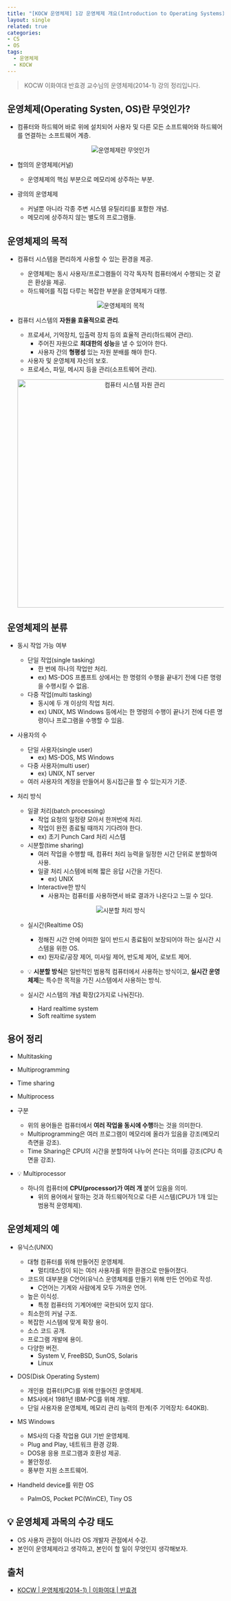 ```yaml
---
title: "[KOCW 운영체제] 1강 운영체제 개요(Introduction to Operating Systems)"
layout: single
related: true
categories:
- CS
- OS
tags:
  - 운영체제
  - KOCW
---
```

 
> KOCW 이화여대 반효경 교수님의 운영체제(2014-1) 강의 정리입니다.

## 운영체제(Operating Systen, OS)란 무엇인가?
- 컴퓨터와 하드웨어 바로 위에 설치되어 사용자 및 다른 모든 소프트웨어와 하드웨어를 연결하는 소프트웨어 계층.

  <p align="center"><img src="https://user-images.githubusercontent.com/76505625/125147209-d6b38300-e164-11eb-9951-026dc93c4d7b.png" alt="운영체제란 무엇인가"></p>
  
- 협의의 운영체제(커널)
  - 운영체제의 핵심 부분으로 메모리에 상주하는 부분.
- 광의의 운영체제
  - 커널뿐 아니라 각종 주변 시스템 유틸리티를 포함한 개념.
  - 메모리에 상주하지 않는 별도의 프로그램들.

## 운영체제의 목적
- 컴퓨터 시스템을 편리하게 사용할 수 있는 환경을 제공.
  - 운영체제는 동시 사용자/프로그램들이 각각 독자적 컴퓨터에서 수행되는 것 같은 환상을 제공.
  - 하드웨어를 직접 다루는 복잡한 부분을 운영체제가 대행.

  <p align="center"><img src="https://user-images.githubusercontent.com/76505625/125147069-20e83480-e164-11eb-812c-f509fa062cf9.png" alt="운영체제의 목적"></p>
  
- 컴퓨터 시스템의 **자원을 효율적으로 관리**.
  - 프로세서, 기억장치, 입출력 장치 등의 효율적 관리(하드웨어 관리).
    - 주어진 자원으로 **최대한의 성능**을 낼 수 있어야 한다.
    - 사용자 간의 **형평성** 있는 자원 분배를 해야 한다.
  - 사용자 및 운영체제 자신의 보호.
  - 프로세스, 파일, 메시지 등을 관리(소프트웨어 관리).
  
  <p align="center"><img src="https://user-images.githubusercontent.com/76505625/125149327-7ed04880-e173-11eb-9eda-722c5f6379f8.png" width="530" alt="컴퓨터 시스템 자원 관리"></p>

## 운영체제의 분류
- 동시 작업 가능 여부
  - 단일 작업(single tasking)
    - 한 번에 하나의 작업만 처리.
    - ex) MS-DOS 프롬프트 상에서는 한 명령의 수행을 끝내기 전에 다른 명령을 수행시킬 수 없음.
  - 다중 작업(multi tasking)
    - 동시에 두 개 이상의 작업 처리.
    - ex) UNIX, MS Windows 등에서는 한 명령의 수행이 끝나기 전에 다른 명령이나 프로그램을 수행할 수 있음.

- 사용자의 수
  - 단일 사용자(single user)
    - ex) MS-DOS, MS Windows
  - 다중 사용자(multi user)
    - ex) UNIX, NT server 
  - 여러 사용자의 계정을 만들어서 동시접근을 할 수 있는지가 기준.

- 처리 방식
  - 일괄 처리(batch processing)
    - 작업 요청의 일정량 모아서 한꺼번에 처리.
    - 작업이 완전 종료될 때까지 기다려야 한다.
    - ex) 초기 Punch Card 처리 시스템
  - 시분할(time sharing)
    - 여러 작업을 수행할 때, 컴퓨터 처리 능력을 일정한 시간 단위로 분할하여 사용.
    - 일괄 처리 시스템에 비해 짧은 응답 시간을 가진다.
      - ex) UNIX
    - Interactive한 방식
      - 사용자는 컴퓨터를 사용하면서 바로 결과가 나온다고 느낄 수 있다.

  <p align="center"><img src="https://user-images.githubusercontent.com/76505625/125147740-15970800-e168-11eb-958c-26ac375010b1.png" alt="시분할 처리 방식"></p>
  
  - 실시간(Realtime OS)
    - 정해진 시간 안에 어떠한 일이 반드시 종료됨이 보장되어야 하는 실시간 시스템을 위한 OS.
    - ex) 원자로/공장 제어, 미사일 제어, 반도체 제어, 로보트 제어.

  - 💡 **시분할 방식**은 일반적인 범용적 컴퓨터에서 사용하는 방식이고, **실시간 운영체제**는 특수한 목적을 가진 시스템에서 사용하는 방식.

  - 실시간 시스템의 개념 확장(2가지로 나눠진다).
    - Hard realtime system
    - Soft realtime system

## 용어 정리
- Multitasking
- Multiprogramming
- Time sharing
- Multiprocess  

- 구분
  - 위의 용어들은 컴퓨터에서 **여러 작업을 동시에 수행**하는 것을 의미한다.
  - Multiprogramming은 여러 프로그램이 메모리에 올라가 있음을 강조(메모리 측면을 강조).
  - Time Sharing은 CPU의 시간을 분할하여 나누어 쓴다는 의미를 강조(CPU 측면을 강조).

- 💡 Multiprocessor
  - 하나의 컴퓨터에 **CPU(processor)가 여러 개** 붙어 있음을 의미.
    - 위의 용어에서 말하는 것과 하드웨어적으로 다른 시스템(CPU가 1개 있는 범용적 운영체제).

## 운영체제의 예
- 유닉스(UNIX)
  - 대형 컴퓨터를 위해 만들어진 운영체제.
    - 멀티태스킹이 되는 여러 사용자를 위한 환경으로 만들어졌다.
  - 코드의 대부분을 C언어(유닉스 운영체제를 만들기 위해 만든 언어)로 작성.
    - C언어는 기계와 사람에게 모두 가까운 언어.  
  - 높은 이식성.
    - 특정 컴퓨터의 기계어에만 국한되어 있지 않다.
  - 최소한의 커널 구조.
  - 복잡한 시스템에 맞게 확장 용이.
  - 소스 코드 공개.
  - 프로그램 개발에 용이.
  - 다양한 버전.
    - System V, FreeBSD, SunOS, Solaris
    - Linux

- DOS(Disk Operating System)
  - 개인용 컴퓨터(PC)를 위해 만들어진 운영체제.
  - MS사에서 1981년 IBM-PC를 위해 개발.
  - 단일 사용자용 운영체제, 메모리 관리 능력의 한계(주 기억장치: 640KB).
- MS Windows
  - MS사의 다중 작업용 GUI 기반 운영체제.
  - Plug and Play, 네트워크 환경 강화.
  - DOS용 응용 프로그램과 호환성 제공.
  - 불안정성.
  - 풍부한 지원 소프트웨어.

- Handheld device를 위한 OS
  - PalmOS, Pocket PC(WinCE), Tiny OS
  
## 💡 운영체제 과목의 수강 태도
- OS 사용자 관점이 아니라 OS 개발자 관점에서 수강.
- 본인이 운영체제라고 생각하고, 본인이 할 일이 무엇인지 생각해보자.
 
## 출처
- [KOCW \| 운영체제(2014-1) \| 이화여대 \| 반효경](http://www.kocw.net/home/search/kemView.do?kemId=1046323)
